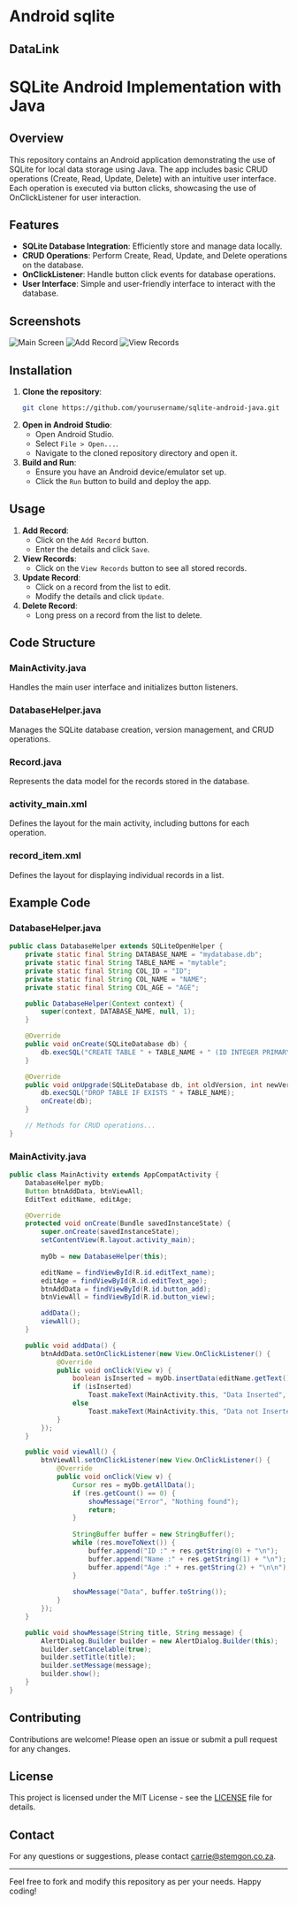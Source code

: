 # Android sqlite

## DataLink
# SQLite Android Implementation with Java

## Overview

This repository contains an Android application demonstrating the use of SQLite for local data storage using Java. The app includes basic CRUD operations (Create, Read, Update, Delete) with an intuitive user interface. Each operation is executed via button clicks, showcasing the use of OnClickListener for user interaction.

## Features

- **SQLite Database Integration**: Efficiently store and manage data locally.
- **CRUD Operations**: Perform Create, Read, Update, and Delete operations on the database.
- **OnClickListener**: Handle button click events for database operations.
- **User Interface**: Simple and user-friendly interface to interact with the database.

## Screenshots

![Main Screen](screenshots/main_screen.png)
![Add Record](screenshots/add_record.png)
![View Records](screenshots/view_records.png)

## Installation

1. **Clone the repository**:
   ```sh
   git clone https://github.com/yourusername/sqlite-android-java.git
   ```
2. **Open in Android Studio**:
    - Open Android Studio.
    - Select `File > Open...`.
    - Navigate to the cloned repository directory and open it.
3. **Build and Run**:
    - Ensure you have an Android device/emulator set up.
    - Click the `Run` button to build and deploy the app.

## Usage

1. **Add Record**:
    - Click on the `Add Record` button.
    - Enter the details and click `Save`.
2. **View Records**:
    - Click on the `View Records` button to see all stored records.
3. **Update Record**:
    - Click on a record from the list to edit.
    - Modify the details and click `Update`.
4. **Delete Record**:
    - Long press on a record from the list to delete.

## Code Structure

### MainActivity.java

Handles the main user interface and initializes button listeners.

### DatabaseHelper.java

Manages the SQLite database creation, version management, and CRUD operations.

### Record.java

Represents the data model for the records stored in the database.

### activity_main.xml

Defines the layout for the main activity, including buttons for each operation.

### record_item.xml

Defines the layout for displaying individual records in a list.

## Example Code

### DatabaseHelper.java

```java
public class DatabaseHelper extends SQLiteOpenHelper {
    private static final String DATABASE_NAME = "mydatabase.db";
    private static final String TABLE_NAME = "mytable";
    private static final String COL_ID = "ID";
    private static final String COL_NAME = "NAME";
    private static final String COL_AGE = "AGE";

    public DatabaseHelper(Context context) {
        super(context, DATABASE_NAME, null, 1);
    }

    @Override
    public void onCreate(SQLiteDatabase db) {
        db.execSQL("CREATE TABLE " + TABLE_NAME + " (ID INTEGER PRIMARY KEY AUTOINCREMENT, NAME TEXT, AGE INTEGER)");
    }

    @Override
    public void onUpgrade(SQLiteDatabase db, int oldVersion, int newVersion) {
        db.execSQL("DROP TABLE IF EXISTS " + TABLE_NAME);
        onCreate(db);
    }

    // Methods for CRUD operations...
}
```

### MainActivity.java

```java
public class MainActivity extends AppCompatActivity {
    DatabaseHelper myDb;
    Button btnAddData, btnViewAll;
    EditText editName, editAge;

    @Override
    protected void onCreate(Bundle savedInstanceState) {
        super.onCreate(savedInstanceState);
        setContentView(R.layout.activity_main);
        
        myDb = new DatabaseHelper(this);

        editName = findViewById(R.id.editText_name);
        editAge = findViewById(R.id.editText_age);
        btnAddData = findViewById(R.id.button_add);
        btnViewAll = findViewById(R.id.button_view);

        addData();
        viewAll();
    }

    public void addData() {
        btnAddData.setOnClickListener(new View.OnClickListener() {
            @Override
            public void onClick(View v) {
                boolean isInserted = myDb.insertData(editName.getText().toString(), editAge.getText().toString());
                if (isInserted)
                    Toast.makeText(MainActivity.this, "Data Inserted", Toast.LENGTH_LONG).show();
                else
                    Toast.makeText(MainActivity.this, "Data not Inserted", Toast.LENGTH_LONG).show();
            }
        });
    }

    public void viewAll() {
        btnViewAll.setOnClickListener(new View.OnClickListener() {
            @Override
            public void onClick(View v) {
                Cursor res = myDb.getAllData();
                if (res.getCount() == 0) {
                    showMessage("Error", "Nothing found");
                    return;
                }
                
                StringBuffer buffer = new StringBuffer();
                while (res.moveToNext()) {
                    buffer.append("ID :" + res.getString(0) + "\n");
                    buffer.append("Name :" + res.getString(1) + "\n");
                    buffer.append("Age :" + res.getString(2) + "\n\n");
                }
                
                showMessage("Data", buffer.toString());
            }
        });
    }

    public void showMessage(String title, String message) {
        AlertDialog.Builder builder = new AlertDialog.Builder(this);
        builder.setCancelable(true);
        builder.setTitle(title);
        builder.setMessage(message);
        builder.show();
    }
}
```

## Contributing

Contributions are welcome! Please open an issue or submit a pull request for any changes.

## License

This project is licensed under the MIT License - see the [LICENSE](LICENSE) file for details.

## Contact

For any questions or suggestions, please contact [carrie@stemgon.co.za](mailto:carrie@stemgon.co.za).

---

Feel free to fork and modify this repository as per your needs. Happy coding!